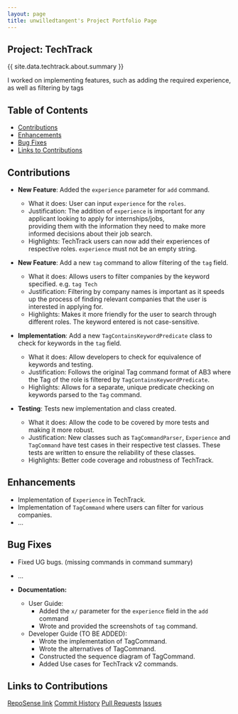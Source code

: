 ```yaml
---
layout: page
title: unwilledtangent's Project Portfolio Page
---
```


## Project: TechTrack

{{ site.data.techtrack.about.summary }}

I worked on implementing features, such as adding the required experience, as well as filtering by tags

## Table of Contents

* [Contributions](#contributions)
* [Enhancements](#enhancements)
* [Bug Fixes](#bug-fixes)
* [Links to Contributions](#links-to-contributions)

## Contributions

* **New Feature**: Added the `experience` parameter for `add` command.
    * What it does: User can input `experience` for the `roles`.
    * Justification: The addition of `experience` is important for any applicant looking to apply for internships/jobs,    
      providing them with the information they need to make more informed
      decisions about their job search.
    * Highlights: TechTrack users can now add their experiences of respective roles. `experience` must not be an empty string.


* **New Feature**: Add a new `tag` command to allow filtering of the `tag` field.
    * What it does: Allows users to filter companies by the keyword specified. e.g. `tag Tech`
    * Justification: Filtering by company names is important as it speeds up the process of
      finding relevant companies that the user is interested in applying for.
    * Highlights: Makes it more friendly for the user to search through different roles.
      The keyword entered is not case-sensitive.


* **Implementation**: Add a new `TagContainsKeywordPredicate` class to check for keywords in the `tag` field.
    * What it does: Allow developers to check for equivalence of keywords and testing.
    * Justification: Follows the original Tag command format of AB3 where the Tag of the role is filtered
      by `TagContainsKeywordPredicate`.
    * Highlights: Allows for a separate, unique predicate checking on keywords parsed to the `Tag` command.


* **Testing**: Tests new implementation and class created.
    * What it does: Allow the code to be covered by more tests and making it more robust.
    * Justification: New classes such as `TagCommandParser`, `Experience` and `TagCommand` have test cases in their
      respective test classes. These tests are written to ensure the reliability of these classes.
    * Highlights: Better code coverage and robustness of TechTrack.

## Enhancements

* Implementation of `Experience` in TechTrack.
* Implementation of `TagCommand` where users can filter for various companies.
* ...

## Bug Fixes
* Fixed UG bugs. (missing commands in command summary)
* ...

* **Documentation:**
    * User Guide:
        * Added the `x/` parameter for the `experience` field in the `add` command
        * Wrote and provided the screenshots of `tag` command.
    * Developer Guide (TO BE ADDED):
        * Wrote the implementation of TagCommand.
        * Wrote the alternatives of TagCommand.
        * Constructed the sequence diagram of TagCommand.
        * Added Use cases for TechTrack v2 commands.

## Links to Contributions

[RepoSense link](https://nus-cs2103-ay2223s2.github.io/tp-dashboard/?search=unwilledtangent&breakdown=true)
[Commit History](https://github.com/AY2223S2-CS2103-W16-2/tp/commits?author=unwilledtangent)
[Pull Requests](https://github.com/AY2223S2-CS2103-W16-2/tp/pulls?q=is%3Apr+author%3Aunwilledtangent)
[Issues](https://github.com/AY2223S2-CS2103-W16-2/tp/issues?q=is%3Aissue+assignee%3Aunwilledtangent)

